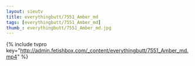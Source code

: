 ```yaml
--- 
layout: sieutv
title: everythingbutt/7551_Amber_md
tags: [everythingbutt/7551_Amber_md]
thumb_: everythingbutt/7551_Amber_md.jpg
---
```

{% include tvpro key="http://admin.fetishbox.com/_content/everythingbutt/7551_Amber_md.mp4" %} 
